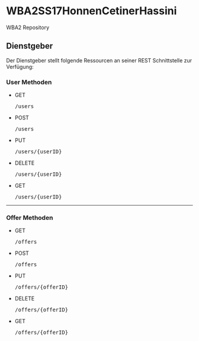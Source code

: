 # WBA2SS17HonnenCetinerHassini
WBA2 Repository

## Dienstgeber

Der Dienstgeber stellt folgende Ressourcen an seiner REST Schnittstelle zur Verfügung:

### User Methoden
- GET    <pre>/users</pre>
- POST   <pre>/users</pre>
- PUT    <pre>/users/{userID}</pre>
- DELETE <pre>/users/{userID}</pre>
- GET    <pre>/users/{userID}</pre>
---

### Offer Methoden
- GET    <pre>/offers</pre>
- POST   <pre>/offers</pre>
- PUT    <pre>/offers/{offerID}</pre>
- DELETE <pre>/offers/{offerID}</pre>
- GET    <pre>/offers/{offerID}</pre>
